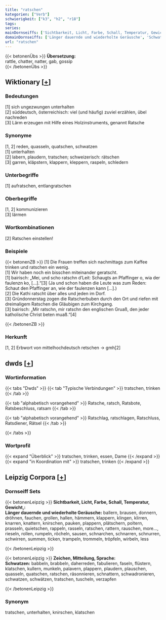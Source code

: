 ```yaml
---
title: "ratschen"
kategorien: ["Verb"]
schwierigkeit: ["k3", "h2", "r18"]
tags:
series:
mainDornseiffs: ['Sichtbarkeit, Licht, Farbe, Schall, Temperatur, Gewicht,', 'Zeichen, Mitteilung, Sprache']
domainDornseiffs: ['Länger dauernde und wiederholte Geräusche', 'Schwatzen']
url: "ratschen"
---
```


{{< betonenÜbs >}}
**Übersetzung:**  
rattle, chatter, natter, gab, gossip  
{{< /betonenÜbs >}}

## Wiktionary [[+](https://de.wiktionary.org/wiki/ratschen)]

### Bedeutungen
[1] sich ungezwungen unterhalten  
[2] süddeutsch, österreichisch: viel (und häufig) zuviel erzählen, übel nachreden  
[3] Lärm erzeugen mit Hilfe eines Holzinstruments, genannt Ratsche  

### Synonyme
[1, 2] reden, quasseln, quatschen, schwatzen  
[1] unterhalten  
[2] labern, plaudern, tratschen; schweizerisch: rätschen  
[3] garren, kläpstern, klappern, kleppern, raspeln, schledern  

### Unterbegriffe
[1] aufratschen, entlangratschen  

### Oberbegriffe
[1, 2] kommunizieren  
[3] lärmen  

### Wortkombinationen
[2] Ratschen einstellen!  

### Beispiele
{{< betonenZB >}}
[1] Die Frauen treffen sich nachmittags zum Kaffee trinken und ratschen ein wenig.  
[1] Wir haben noch ein bisschen miteinander geratscht.  
[1] bairisch: „Mei, und scho ratschn d’Leit: Schaugts an Pfaffinger o, wia der faulenzn ko, […].“[3] (Ja und schon haben die Leute was zum Reden: Schaut den Pfaffinger an, wie der faulenzen kann […].)  
[2] Die Kathi ratscht über alles und jeden im Dorf.  
[3] Gründonnerstag zogen die Ratscherbuben durch den Ort und riefen mit dreimaligem Ratschen die Gläubigen zum Kirchgang.  
[3] bairisch: „Mir ratschn, mir ratschn den englischen Gruaß, den jeder katholische Christ beten muaß.“[4]  

{{< /betonenZB >}}
### Herkunft
[1, 2] Erbwort von mittelhochdeutsch retschen → gmh[2]  



## dwds [[+](https://www.dwds.de/wb/ratschen)]

### Wortinformation
{{< tabs "Dwds" >}}
{{< tab "Typische Verbindungen" >}}
tratschen, trinken
{{< /tab >}}

{{< tab "alphabetisch vorangehend" >}}
Ratsche, ratsch, Ratsbote, Ratsbeschluss, ratsam
{{< /tab >}}

{{< tab "alphabetisch vorangehend" >}}
Ratschlag, ratschlagen, Ratschluss, Ratsdiener, Rätsel
{{< /tab >}}

{{< /tabs >}}

### Wortprofil
{{< expand "Überblick" >}} tratschen, trinken, essen, Dame {{< /expand >}}
{{< expand "in Koordination mit" >}} tratschen, trinken {{< /expand >}}

## Leipzig Corpora [[+](https://corpora.uni-leipzig.de/en/res?word=ratschen&corpusId=deu_newscrawl-public_2018)]

### Dornseiff Sets
{{< betonenLeipzig >}}
**Sichtbarkeit, Licht, Farbe, Schall, Temperatur, Gewicht,:**  
**Länger dauernde und wiederholte Geräusche:** ballern, brausen, donnern, dröhnen, fauchen, grollen, hallen, hämmern, klappern, klingen, klirren, knarren, knattern, knirschen, pauken, plappern, plätschern, poltern, prasseln, quietschen, rappeln, rasseln, ratschen, rattern, rauschen, more..., rieseln, rollen, rumpeln, röcheln, sausen, schnarchen, schnarren, schnurren, schwirren, summen, ticken, trampeln, trommeln, tröpfeln, wirbeln, less  

{{< /betonenLeipzig >}}


{{< betonenLeipzig >}}
**Zeichen, Mitteilung, Sprache:**  
**Schwatzen:** babbeln, brabbeln, daherreden, fabulieren, faseln, flüstern, klatschen, kullern, munkeln, palavern, plappern, plaudern, plauschen, quasseln, quatschen, ratschen, räsonnieren, schnattern, schwadronieren, schwatzen, schwätzen, tratschen, tuscheln, verzapfen  

{{< /betonenLeipzig >}}

### Synonym
tratschen, unterhalten, knirschen, klatschen

